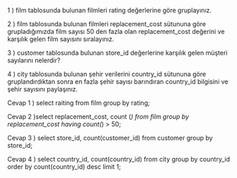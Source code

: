 1 ) film tablosunda bulunan filmleri rating değerlerine göre gruplayınız.

2 ) film tablosunda bulunan filmleri replacement_cost sütununa göre grupladığımızda film sayısı 50 den fazla olan replacement_cost değerini ve karşılık gelen film sayısını sıralayınız.

3 )  customer tablosunda bulunan store_id değerlerine karşılık gelen müşteri sayılarını nelerdir?

4 ) city tablosunda bulunan şehir verilerini country_id sütununa göre gruplandırdıktan sonra en fazla şehir sayısı barındıran country_id bilgisini ve şehir sayısını paylaşınız.




Cevap 1 ) select raiting from film group by rating;

Cevap 2 )select replacement_cost, count (*) from film group by replacement_cost having count(*) > 50;

Cevap 3 ) select store_id, count(customer_id) from customer group by store_id;

Cevap 4 ) select country_id, count(country_id) from city group by country_id order by count(country_id) desc limit 1;
